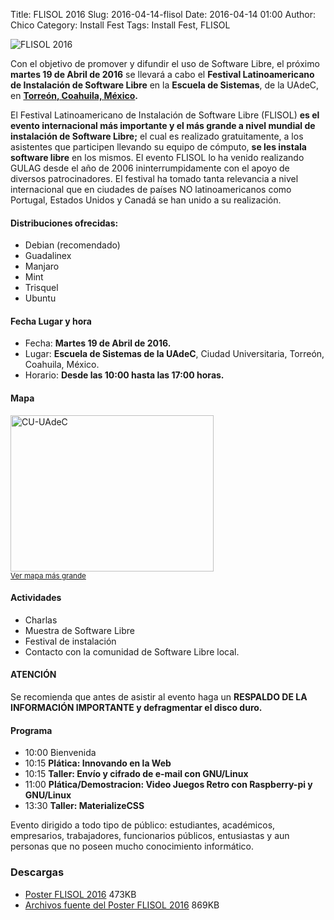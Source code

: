 Title: FLISOL 2016
Slug: 2016-04-14-flisol
Date: 2016-04-14 01:00
Author: Chico
Category: Install Fest
Tags: Install Fest, FLISOL


![FLISOL 2016]({attach}2016-04-14-flisol/flisol-poster-2016-002-small.jpg)

Con el objetivo de promover y difundir el uso de Software Libre, el próximo **martes 19 de Abril de 2016** se llevará a cabo el **Festival Latinoamericano de Instalación de Software Libre** en la **Escuela de Sistemas**, de la UAdeC, en **[Torreón, Coahuila, México](http://flisol.info/FLISOL2016/Mexico/Torreon).**

El Festival Latinoamericano de Instalación de Software Libre (FLISOL) **es el evento internacional más importante y el más grande a nivel mundial de instalación de Software Libre;** el cual es realizado gratuitamente, a los asistentes que participen llevando su equipo de cómputo, **se les instala software libre** en los mismos. El evento FLISOL lo ha venido realizando GULAG desde el año de 2006 ininterrumpidamente con el apoyo de diversos patrocinadores. El festival ha tomado tanta relevancia a nivel internacional que en ciudades de países NO latinoamericanos como Portugal, Estados Unidos y Canadá se han unido a su realización.

#### Distribuciones ofrecidas:

+ Debian (recomendado)
+ Guadalinex
+ Manjaro
+ Mint
+ Trisquel
+ Ubuntu

#### Fecha Lugar y hora

+ Fecha: **Martes 19 de Abril de 2016.**
+ Lugar: **Escuela de Sistemas de la UAdeC**, Ciudad Universitaria, Torreón, Coahuila, México.
+ Horario: **Desde las 10:00 hasta las 17:00 horas.**

#### Mapa

<a href="http://www.openstreetmap.org/#map=16/25.5288/-103.3335">
<img class="img-fluid" src="{attach}2015-03-22-DFD2015/OSM-CU.png" alt="CU-UAdeC" width="325" height="250"><br/><small><a href="http://www.openstreetmap.org/#map=16/25.5288/-103.3335">Ver mapa más grande</a></small>
</a>

#### Actividades

+ Charlas
+ Muestra de Software Libre
+ Festival de instalación
+ Contacto con la comunidad de Software Libre local.

#### ATENCIÓN

Se recomienda que antes de asistir al evento haga un **RESPALDO DE LA INFORMACIÓN IMPORTANTE y defragmentar el disco duro.**

#### Programa

+ 10:00 Bienvenida
+ 10:15 **Plática: Innovando en la Web**
+ 10:15 **Taller: Envío y cifrado de e-mail con GNU/Linux**
+ 11:00 **Plática/Demostracion: Video Juegos Retro con Raspberry-pi y GNU/Linux**
+ 13:30 **Taller: MaterializeCSS**

Evento dirigido a todo tipo de público: estudiantes, académicos, empresarios, trabajadores, funcionarios públicos, entusiastas y aun personas que no poseen mucho conocimiento informático.

### Descargas

* [Poster FLISOL 2016]({attach}2016-04-14-flisol/flisol-poster-2016-002.jpg) 473KB
* [Archivos fuente del Poster FLISOL 2016]({attach}2016-04-14-flisol/flisol-poster-2016-002.tar.gz) 869KB
